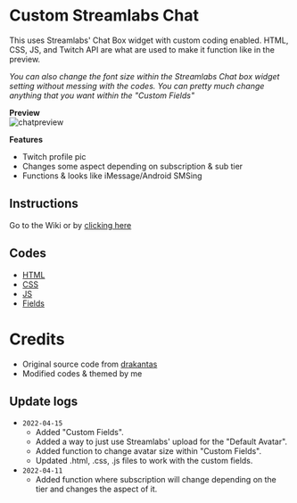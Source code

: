 # Custom Streamlabs Chat
This uses Streamlabs' Chat Box widget with custom coding enabled. HTML, CSS, JS, and Twitch API are what are used to make it function like in the preview. <br />

*You can also change the font size within the Streamlabs Chat box widget setting without messing with the codes. You can pretty much change anything that you want within the "Custom Fields"*

**Preview** <br/>
![chatpreview](https://cdn.discordapp.com/attachments/920180817962090516/961130530689155122/preview-chatbubbleSMS.gif)

**Features**
- Twitch profile pic
- Changes some aspect depending on subscription & sub tier
- Functions & looks like iMessage/Android SMSing

## Instructions
Go to the Wiki or by [clicking here](https://github.com/makakiyoAnju/streamlabs-custom-chat/wiki)

## Codes
- [HTML](code/index.html)
- [CSS](code/style.css)
- [JS](code/functions.js)
- [Fields](code/fields.json)

# Credits 
- Original source code from [drakantas](https://github.com/drakantas)
- Modified codes & themed by me

## Update logs
- `2022-04-15` 
  - Added "Custom Fields".
  - Added a way to just use Streamlabs' upload for the "Default Avatar".
  - Added function to change avatar size within "Custom Fields".
  - Updated .html, .css, .js files to work with the custom fields. 
- `2022-04-11` 
  - Added function where subscription will change depending on the tier and changes the aspect of it.
